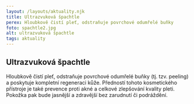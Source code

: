 ```yaml
---
layout: /layouts/aktuality.njk
title: Ultrazvuková špachtle
perex: Hloubkově čistí pleť, odstraňuje povrchové odumřelé buňky
foto: spachtle2.jpg
alt: ultrazvuková špachtle
tags: aktuality
---
```


## Ultrazvuková špachtle

Hloubkově čistí pleť, odstraňuje povrchové odumřelé buňky (tj. tzv. peeling) a poskytuje kompletní regeneraci kůže. Předností tohoto kosmetického přístroje je také prevence proti akné a celkové zlepšování kvality pleti. Pokožka pak bude jasnější a zdravější bez zarudnutí či podráždění.
